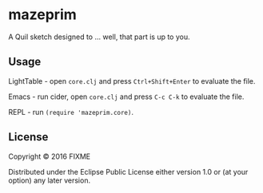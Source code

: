 # mazeprim

A Quil sketch designed to ... well, that part is up to you.

## Usage

LightTable - open `core.clj` and press `Ctrl+Shift+Enter` to evaluate the file.

Emacs - run cider, open `core.clj` and press `C-c C-k` to evaluate the file.

REPL - run `(require 'mazeprim.core)`.

## License

Copyright © 2016 FIXME

Distributed under the Eclipse Public License either version 1.0 or (at
your option) any later version.
